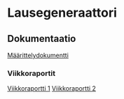 # Lausegeneraattori

## Dokumentaatio
[Määrittelydokumentti](https://github.com/MillaKelhu/Lausegeneraattori_tiralabra2021/blob/main/dokumentaatio/maarittelydokumentti.md)

### Viikkoraportit
[Viikkoraportti 1](https://github.com/MillaKelhu/Lausegeneraattori_tiralabra2021/blob/main/dokumentaatio/viikkoraportti_1.md)
[Viikkoraportti 2](https://github.com/MillaKelhu/Lausegeneraattori_tiralabra2021/blob/main/dokumentaatio/viikkoraportti_2.md)
